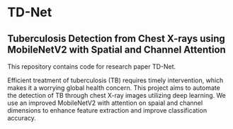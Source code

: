 # TD-Net
## Tuberculosis Detection from Chest X-rays using MobileNetV2 with Spatial and Channel Attention
This repository contains code for research paper TD-Net.

Efficient treatment of tuberculosis (TB) requires timely intervention, which makes it a worrying global health concern. This project aims to automate the detection of TB through chest X-ray images utilizing deep learning. We use an improved MobileNetV2 with attention on spaial and channel dimensions to enhance feature extraction and improve classification accuracy.
